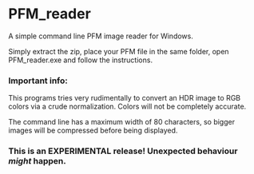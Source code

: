 # PFM_reader
A simple command line PFM image reader for Windows.

Simply extract the zip, place your PFM file in the same folder, open PFM_reader.exe and follow the instructions.

### Important info:
This programs tries very rudimentally to convert an HDR image to RGB colors via a crude normalization. Colors will not be completely accurate.

The command line has a maximum width of 80 characters, so bigger images will be compressed before being displayed.

### This is an EXPERIMENTAL release! Unexpected behaviour *might* happen.
